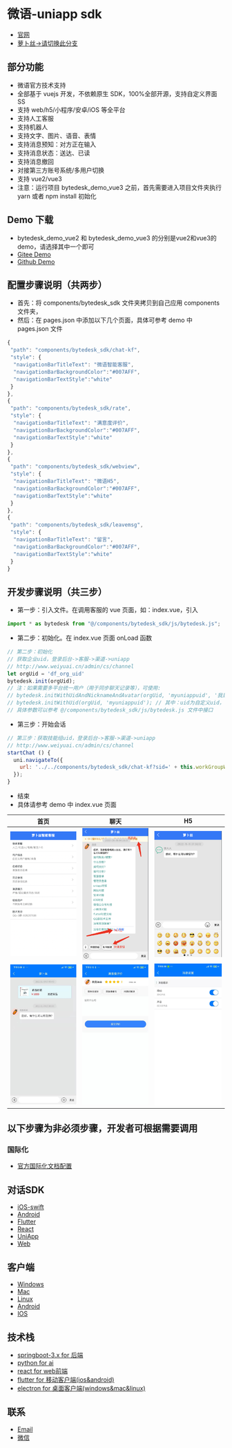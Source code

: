 # 微语-uniapp sdk

- [官网](https://www.weiyuai.cn/)
- [萝卜丝->请切换此分支](https://gitee.com/270580156/bytedesk-uniapp/tree/luobosi/)

## 部分功能

- 微语官方技术支持
- 全部基于 vuejs 开发，不依赖原生 SDK，100%全部开源，支持自定义界面SS
- 支持 web/h5/小程序/安卓/iOS 等全平台
- 支持人工客服
- 支持机器人
- 支持文字、图片、语音、表情
- 支持消息预知：对方正在输入
- 支持消息状态：送达、已读
- 支持消息撤回
- 对接第三方账号系统/多用户切换
- 支持 vue2/vue3
- 注意：运行项目 bytedesk_demo_vue3 之前，首先需要进入项目文件夹执行 yarn 或者 npm install 初始化
<!-- - 支持发送商品信息 -->
<!-- - 未读消息数查询接口 -->
<!-- - 支持视频客服 -->

## Demo 下载

- bytedesk_demo_vue2 和 bytedesk_demo_vue3 的分别是vue2和vue3的demo，请选择其中一个即可
- [Gitee Demo](https://gitee.com/270580156/bytedesk-uniapp)
- [Github Demo](https://github.com/Bytedesk/bytedesk-uniapp)

## 配置步骤说明（共两步）

- 首先：将 components/bytedesk_sdk 文件夹拷贝到自己应用 components 文件夹，
- 然后：在 pages.json 中添加以下几个页面，具体可参考 demo 中 pages.json 文件

```js
{
 "path": "components/bytedesk_sdk/chat-kf",
 "style": {
  "navigationBarTitleText": "微语智能客服",
  "navigationBarBackgroundColor":"#007AFF",
  "navigationBarTextStyle":"white"
 }
},
{
 "path": "components/bytedesk_sdk/rate",
 "style": {
  "navigationBarTitleText": "满意度评价",
  "navigationBarBackgroundColor":"#007AFF",
  "navigationBarTextStyle":"white"
 }
},
{
 "path": "components/bytedesk_sdk/webview",
 "style": {
  "navigationBarTitleText": "微语H5",
  "navigationBarBackgroundColor":"#007AFF",
  "navigationBarTextStyle":"white"
 }
},
{
 "path": "components/bytedesk_sdk/leavemsg",
 "style": {
  "navigationBarTitleText": "留言",
  "navigationBarBackgroundColor":"#007AFF",
  "navigationBarTextStyle":"white"
 }
}
```

## 开发步骤说明（共三步）

- 第一步：引入文件。在调用客服的 vue 页面，如：index.vue，引入

```js
import * as bytedesk from "@/components/bytedesk_sdk/js/bytedesk.js";
```

- 第二步：初始化。在 index.vue 页面 onLoad 函数

```js
// 第二步：初始化
// 获取企业uid，登录后台->客服->渠道->uniapp
// http://www.weiyuai.cn/admin/cs/channel
let orgUid = 'df_org_uid'
bytedesk.init(orgUid);
// 注：如果需要多平台统一用户（用于同步聊天记录等），可使用:
// bytedesk.initWithUidAndNicknameAndAvatar(orgUid, 'myuniappuid', '我是美女', 'https://bytedesk.oss-cn-shenzhen.aliyuncs.com/avatars/girl.png');
// bytedesk.initWithUid(orgUid, 'myuniappuid'); // 其中：uid为自定义uid，可与开发者所在用户系统对接，用于多用户切换
// 具体参数可以参考 @/components/bytedesk_sdk/js/bytedesk.js 文件中接口
```

- 第三步：开始会话

```js
// 第三步：获取技能组uid，登录后台->客服->渠道->uniapp
// http://www.weiyuai.cn/admin/cs/channel
startChat () {
  uni.navigateTo({
    url: '../../components/bytedesk_sdk/chat-kf?sid=' + this.workGroupWid + '&type=1'
  });
}
```

- 结束
- 具体请参考 demo 中 index.vue 页面

|                     首页                     |                     聊天                     |                       H5                       |
| :------------------------------------------: | :------------------------------------------: | :--------------------------------------------: |
| <img src="./index.jpg?raw=true" width="250"> | <img src="./robot.jpg?raw=true" width="250"> |   <img src="./h5.jpg?raw=true" width="250">    |
| <img src="./chat.jpg?raw=true" width="250">  | <img src="./rate.png?raw=true" width="250">  | <img src="./setting.jpg?raw=true" width="250"> |

## 以下步骤为非必须步骤，开发者可根据需要调用

<!-- ### 视频客服
- 权限配置
- 集成代码
```bash
登录管理后台：https://www.weiyuai.cn/admin，客服管理-》技能组-》获取视频客服代码
``` -->

<!-- ### 获取未读消息数目

用于访客端-查询访客所有未读消息数目

```bash
1. 首先引入 import * as httpApi from '@/components/bytedesk_sdk/js/httpapi.js' (后面说明将省略此步骤说明)
2. 调用接口：
httpApi.getUnreadCountVisitor(response => {
 // console.log('getUnreadCountVisitor: ', response.data)
 let unreadCount = response.data
 if (unreadCount > 0) {
  uni.showToast({ title: '未读消息数目：' + unreadCount, duration: 2000 });
 }
}, error => {
 console.log(error)
})
``` -->

<!-- ### [开启机器人](https://vip.docs.weiyuai.cn/article_202104291459561.html)

机器人会话仅针对技能组开启，指定会话不支持开启机器人

- 登录[管理后台](https://www.weiyuai.cn/admin)

- 首先添加分类，其次添加问答
- <img src="./images/robot1.png" width="250">

- 在技能组开启机器人。 找到 “客服管理”-》技能组-》点击相应技能组“编辑”按钮
- <img src="./images/robot2.png" width="250">

- 找到“默认机器人”和“离线机器人”，选择“是”
- <img src="./images/robot3.png" width="250">

- 开始测试使用机器人 -->

<!-- ### 对接电商商品信息

具体请参考 bytedesk_demo/pages/index/chat_type.vue 文件

- 参数说明：

```bash
goods 是否显示商品信息，如果要显示，设置为goods=1，设置为其他值，则不显示商品信息
goods_id 商品信息id，参数goods=1的情况有效
goods_title 商品信息标题，参数goods=1的情况有效
goods_content 商品信息详情，参数goods=1的情况有效
goods_price 商品信息价格，参数goods=1的情况有效
goods_url 商品信息网址，参数goods=1的情况有效
goods_imageUrl 商品图片，参数goods=1的情况有效
goods_categoryCode 可选，商品信息类别，参数goods=1的情况有效
``` -->

<!-- - 演示代码：

```bash
// url编码
let goodsUrl = encodeURI('https://item.m.jd.com/product/12172344.html')
// 增加商品信息参数
uni.navigateTo({
 url: '../../components/bytedesk_sdk/chat-kf?wid=' + this.workGroupWid
  + '&type=workGroup&aid=&title=微语'
  + '&goods=1'
  + '&goods_categoryCode=101'
  + '&goods_content=商品详情'
  + '&goods_id=123'
  + '&goods_imageUrl=https://bytedesk.oss-cn-shenzhen.aliyuncs.com/images/123.webp'
  + '&goods_price=1000'
  + '&goods_title=商品标题'
  + '&goods_url=' + goodsUrl
  + '&history=0'
  + '&lang=cn'
});
``` -->

<!-- ### 点击商品回调

- 可用于点击商品后，跳转自定义页面

```js
// 具体参考demo中chat_type.vue页面
onLoad(option) {
 // 监听点击商品回调
 uni.$on('commodity',function(content) {
  console.log('点击商品回调:', content);
 })
},
onUnload() {
 // 移除点击商品回调监听
 uni.$off('commodity');
}
``` -->

<!-- ### 自定义昵称、头像和备注

具体请参考 bytedesk_demo/pages/index/user_info.vue 文件

```js
// 首先引入 
import * as httpApi from '@/components/bytedesk_sdk/js/httpapi.js'
``` -->

<!-- - 查询当前用户信息：昵称、头像、备注

```js
getProfile () {
 // 查询当前用户信息：昵称、头像
 let app = this
 httpApi.getProfile(function(response) {
  console.log('getProfile success:', response)
  app.uid = response.data.uid
  app.nickname = response.data.nickname
  app.description = response.data.description
  app.avatar = response.data.avatar
 }, function(error) {
  console.log('getProfile error', error)
  uni.showToast({ title: error, duration: 2000 });
 })
}
``` -->

<!-- - 可自定义用户昵称-客服端可见

```js
setNickname () {
 // 可自定义用户昵称-客服端可见
 let mynickname = '自定义APP昵称uniapp'
 let app = this
 httpApi.updateNickname(mynickname, function(response) {
  console.log('updateNickname success:', response)
  app.nickname = mynickname
 }, function(error) {
  console.log('updateNickname error', error)
  uni.showToast({ title: error, duration: 2000 });
 })
}
``` -->

<!-- - 可自定义用户备注信息-客服端可见

```js
setDescription () {
 // 可自定义用户备注信息-客服端可见
 let mydescription = '自定义APP用户备注信息uniapp'
 let app = this
 httpApi.updateDescription(mydescription, function(response) {
  console.log('updateDescription success:', response)
  app.description = mydescription
 }, function(error) {
  console.log('updateDescription error', error)
  uni.showToast({ title: error, duration: 2000 });
 })
}
``` -->

<!-- - 可自定义用户头像 url-客服端可见

```js
setAvatar () {
 // 可自定义用户头像url-客服端可见
 let myavatarurl = 'https://chainsnow.oss-cn-shenzhen.aliyuncs.com/avatars/visitor_default_avatar.png'; // 头像网址url
 let app = this
 httpApi.updateAvatar(myavatarurl, function(response) {
  console.log('updateAvatar success:', response)
  app.avatar = myavatarurl
 }, function(error) {
  console.log('updateAvatar error', error)
  uni.showToast({ title: error, duration: 2000 });
 })
}
``` -->

<!-- - 将设置昵称、头像、描述接口合并为一个接口

```js
setProfile () {
 let mynickname = '自定义APP昵称uniapp'
 let myavatarurl = 'https://chainsnow.oss-cn-shenzhen.aliyuncs.com/avatars/visitor_default_avatar.png'; // 头像网址url
 let mydescription = '自定义APP用户备注信息uniapp'
 let app = this
 httpApi.updateProfile(mynickname, myavatarurl, mydescription, response => {
  console.log('updateProfile success:', response)
  app.nickname = mynickname
  app.avatar = myavatarurl
  app.description = mydescription
 }, error => {
  console.log('updateAvatar error', error)
  uni.showToast({ title: error, duration: 2000 });
 })
}
``` -->

<!-- ### 获取客服当前在线状态

具体请参考 bytedesk_demo/pages/index/online_status.vue 文件

- 获取技能组在线状态：当技能组中至少有一个客服在线时，显示在线, 其中：workGroupWid 为要查询技能组唯一 wid

```js
getWorkGroupStatus () {
 // 获取技能组在线状态：当技能组中至少有一个客服在线时，显示在线
 // 获取workGroupWid：客服管理->技能组-有一列 ‘唯一ID（wId）’, 默认设置工作组wid
 let app = this
 httpApi.getWorkGroupStatus(this.workGroupWid, function(response) {
  console.log('getWorkGroupStatus success:', response)
  // online代表在线，否则为离线
  app.workGroupOnlineStatus = response.data.status
 }, function(error) {
  console.log('getWorkGroupStatus error', error)
  uni.showToast({ title: error, duration: 2000 });
 })
}
``` -->

<!-- - 获取指定客服在线状态，其中：agentUid 为要查询客服唯一 uid

```js
getAgentStatus () {
 // 获取指定客服在线状态
 let app = this
 httpApi.getAgentStatus(this.agentUid, function(response) {
  console.log('getAgentStatus success:', response)
  // online代表在线，否则为离线
  app.agentOnlineStatus = response.data.status
 }, function(error) {
  console.log('getAgentStatus error', error)
  uni.showToast({ title: error, duration: 2000 });
 })
}
``` -->

<!-- ### 多用户切换

具体请参考 bytedesk_demo/pages/index/switch_user.vue 文件

- 引入文件

```js
// 引入js文件
import * as constants from '@/components/bytedesk_sdk/js/constants.js'
import * as bytedesk from '@/components/bytedesk_sdk/js/bytedesk.js'
import * as httpApi from '@/components/bytedesk_sdk/js/httpapi.js'
``` -->

<!-- - 执行登录之前请先判断是否有用户登录

```js
let isLogin = uni.getStorageSync(constants.isLogin);
if (isLogin) {
 uni.showToast({ title:'请先退出登录', icon:'none', duration: 2000 })
 return
}
``` -->

<!-- - 如果已经存在用户登录，则先执行退出登录 logout

```js
userLogout() {
 uni.showLoading({ title: '退出登录中', icon:'none', duration: 2000 });
 // 退出登录
 httpApi.logout(response => {
  uni.hideLoading();
  uni.showToast({ title:'退出登录成功', icon:'none', duration: 2000 })
 }, error => {
  uni.hideLoading();
  uni.showToast({ title:'退出登录失败', icon:'none', duration: 2000 })
 })
}
``` -->

<!-- - 调用登录接口登录

```js
initWithUsernameAndNicknameAndAvatar(username, nickname, avatar, subDomain, appKey) {
 bytedesk.initWithUsernameAndNicknameAndAvatar(username, nickname, avatar, subDomain, appKey)
 uni.showToast({ title:'登录成功', icon:'none', duration: 2000 })
}
``` -->

### 国际化

- [官方国际化文档配置](https://uniapp.dcloud.net.cn/collocation/i18n)

<!-- ## 微信小程序(百度等小程序，同理参考)

- 配置服务器域名：
- request 合法域名添加：<https://uniapp.weiyuai.cn>;
- socket 合法域名添加：wss://uniapp.weiyuai.cn;
- uploadFile 合法域名：<https://upload.weiyuai.cn>;
- downloadFile 合法域名：<https://upload.weiyuai.cn>; -->

<!-- ## 消息推送

客服消息会额外推送到此地址，开发者可据此实现消息存储和 App 离线推送等。
以 http 或 https 开头，GET 方式调用，参数名: json。注意: url 中不能含有‘?’等字符。
例如：您填写的 url 为：<https://www.example.com/abc>,
系统会自动在 url 末尾添加字符串 ‘?json=’，组成 url：<https://www.example.com/abc?json=消息内容。>
在您服务器，只需要解析 json 参数内容即可

- 技能组：登录管理后台-》客服管理-》技能组-》编辑，滚动到最下方，填写 webhook URL 网址，客服消息会额外推送到此地址
- 指定客服：登录管理后台-》客服管理-》客服账号-》编辑，滚动到最下方，填写 webhook URL 网址，客服消息会额外推送到此地址
- 客服和访客发送的消息均会推送："extra": "{\"agent\":true}" // 其中：true 为客服发送消息，false 为访客发送消息
- 推送消息体 json 格式及说明如下：

```js
{
    "mid": "658835ef-69af-e231-eb3c-4e6685ffc4d3",
    "timestamp": "2021-05-11 17:19:34",
    "client": "web",
    "version": "1",
    "type": "text",
    "user": {
        "uid": "201808221551193",
  "username": "username",
        "nickname": "客服001",
        "avatar": "https://chainsnow.oss-cn-shenzhen.aliyuncs.com/avatars/admin_default_avatar.png",
        "extra": "{\"agent\":true}" // 说明：true 为客服发送消息，false 为访客发送消息
    },
    "text": {
        "content": "2"
    },
    "thread": {
        "tid": "202105111719261_20210507193724225efbd47566648d1bb1608b4d1f1a3f2", // 格式说明：时间戳_访客uid
        "type": "workgroup",
        "nickname": "局域网7241[172.16.0.75]",
        "avatar": "https://chainsnow.oss-cn-shenzhen.aliyuncs.com/avatars/chrome_default_avatar.png",
        "content": "2",
        "timestamp": "2021-05-11 17:19:34",
        "topic": "201809061716221/20210507193724225efbd47566648d1bb1608b4d1f1a3f2" // 格式说明：技能组wid/访客uid
    }
}
``` -->

<!-- ## 技术支持 -->

<!-- - QQ-3 群: 825257535 -->
<!-- - 公众号： -->
<!-- - <img src="https://github.com/Bytedesk/bytedesk-flutter/blob/master/luobosi_mp.png?raw=true" width="250"> -->
<!-- - 感谢[聊天机器人](https://ext.dcloud.net.cn/plugin?id=1326),[聊天模板](https://ext.dcloud.net.cn/plugin?id=324) -->

## 对话SDK

<!-- - [iOS-oc](./visitor/oc)
- [iOS-swift](./visitor/swift)
- [Android](./visitor/android)
- [Flutter](./visitor/flutter)
- [React](./visitor/react)
- [React-native](./visitor/react-native)
- [UniApp](./visitor/uniapp)
- [Web](./visitor/web) -->
<!-- - [iOS-oc](https://github.com/Bytedesk/bytedesk-oc) -->
<!-- - [React-native](https://github.com/bytedesk/bytedesk-react-native) -->
<!-- - [Vue](https://github.com/bytedesk/bytedesk-vue) -->
<!-- - [Browser-Extension](https://github.com/Bytedesk/bytedesk-browser-extention) -->
<!-- - [Vscode-plugin](https://github.com/bytedesk/bytedesk-vscode-plugin) -->
- [iOS-swift](https://github.com/Bytedesk/bytedesk-swift)
- [Android](https://github.com/bytedesk/bytedesk-android)
- [Flutter](https://github.com/bytedesk/bytedesk-flutter)
- [React](https://github.com/bytedesk/bytedesk-react)
- [UniApp](https://github.com/bytedesk/bytedesk-uniapp)
- [Web](https://github.com/bytedesk/bytedesk-web)

## 客户端

- [Windows](https://www.weiyuai.cn/download.html)
- [Mac](https://www.weiyuai.cn/download.html)
- [Linux](https://www.weiyuai.cn/download.html)
- [Android](https://www.weiyuai.cn/download.html)
- [IOS](https://www.weiyuai.cn/download.html)

## 技术栈

<!-- - [sofaboot](https://github.com/sofastack/sofa-boot/blob/master/README_ZH.md) for im server 基于金融级云原生架构-->
- [springboot-3.x for 后端](https://github.com/Bytedesk/bytedesk)
- [python for ai](https://github.com/Bytedesk/bytedesk-ai)
- [react for web前端](https://github.com/Bytedesk/bytedesk-react)
- [flutter for 移动客户端(ios&android)](https://github.com/Bytedesk/bytedesk-mobile)
- [electron for 桌面客户端(windows&mac&linux)](https://github.com/Bytedesk/bytedesk-desktop)

## 联系

- [Email](mailto:270580156@qq.com)
- [微信](./images/wechat.png)
